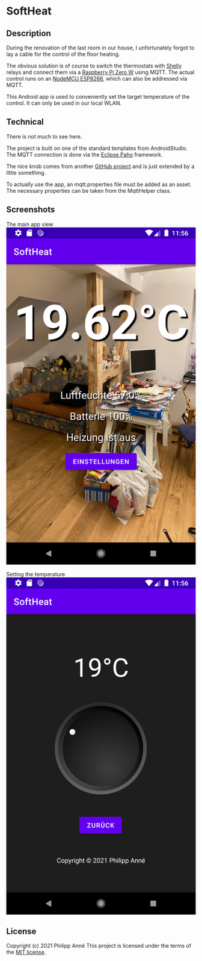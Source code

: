 # SoftHeat

## Description

During the renovation of the last room in our house, I unfortunately forgot to lay a cable for the control of the floor heating.

The obvious solution is of course to switch the thermostats with [Shelly](https://shelly.cloud) relays and connect them via a [Raspberry Pi Zero W](https://www.raspberrypi.org/products/raspberry-pi-zero-w/) using MQTT.
The actual control runs on an [NodeMCU ESP8266](https://de.wikipedia.org/wiki/NodeMCU), which can also be addressed via MQTT.

This Android app is used to conveniently set the target temperature of the control. It can only be used in our local WLAN.

## Technical

There is not much to see here.

The project is built on one of the standard templates from AndroidStudio.
The MQTT connection is done via the [Eclipse Paho](https://github.com/eclipse/paho.mqtt.android) framework.

The nice knob comes from another [GitHub project](https://github.com/o4oren/kotlin-rotary-knob) and is just extended by a little something.

To actually use the app, an mqtt.properties file must be added as an asset. The necessary properties can be taken from the MqttHelper class.

## Screenshots

The main app view
![Main page](./doc/images/Screenshot_1609757785.png?raw=true "the main app view")

Setting the temperature
![Settings](./doc/images/Screenshot_1609757790.png "setting the target temperature")

## License

Copyright (c) 2021 Philipp Anné
This project is licensed under the terms of the [MIT license](./LICENSE).
